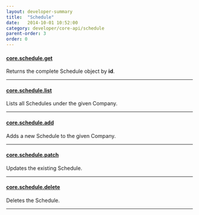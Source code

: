 ```yaml
---
layout: developer-summary
title:  "Schedule"
date:   2014-10-01 10:52:00
category: developer/core-api/schedule
parent-order: 3
order: 0
---
```


#### [core.schedule.get]({{site.absoluteurl}}developer/core-api/schedule/core.schedule.get)

Returns the complete Schedule object by **id**.

***

#### [core.schedule.list]({{site.absoluteurl}}developer/core-api/schedule/core.schedule.list)

Lists all Schedules under the given Company.

***

#### [core.schedule.add]({{site.absoluteurl}}developer/core-api/schedule/core.schedule.add)

Adds a new Schedule to the given Company.

***

#### [core.schedule.patch]({{site.absoluteurl}}developer/core-api/schedule/core.schedule.patch)

Updates the existing Schedule.

***

#### [core.schedule.delete]({{site.absoluteurl}}developer/core-api/schedule/core.schedule.delete)

Deletes the Schedule.

***